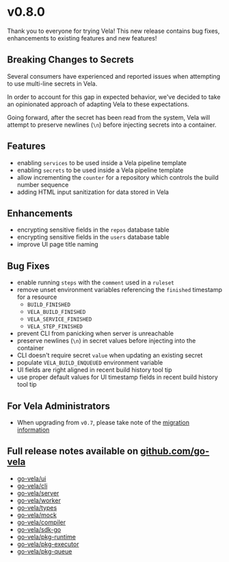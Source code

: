 # v0.8.0

Thank you to everyone for trying Vela! This new release contains bug fixes, enhancements to existing features and new features!

## Breaking Changes to Secrets

Several consumers have experienced and reported issues when attempting to use multi-line secrets in Vela.

In order to account for this gap in expected behavior, we've decided to take an opinionated approach of adapting Vela to these expectations.

Going forward, after the secret has been read from the system, Vela will attempt to preserve newlines (`\n`) before injecting secrets into a container.

## Features

* enabling `services` to be used inside a Vela pipeline template
* enabling `secrets` to be used inside a Vela pipeline template
* allow incrementing the `counter` for a repository which controls the build number sequence
* adding HTML input sanitization for data stored in Vela

## Enhancements

* encrypting sensitive fields in the `repos` database table
* encrypting sensitive fields in the `users` database table
* improve UI page title naming

## Bug Fixes

* enable running `steps` with the `comment` used in a `ruleset`
* remove unset environment variables referencing the `finished` timestamp for a resource
  * `BUILD_FINISHED`
  * `VELA_BUILD_FINISHED`
  * `VELA_SERVICE_FINISHED`
  * `VELA_STEP_FINISHED`
* prevent CLI from panicking when server is unreachable
* preserve newlines (`\n`) in secret values before injecting into the container
* CLI doesn't require secret `value` when updating an existing secret
* populate `VELA_BUILD_ENQUEUED` environment variable
* UI fields are right aligned in recent build history tool tip
* use proper default values for UI timestamp fields in recent build history tool tip

## For Vela Administrators

* When upgrading from `v0.7`, please take note of the [migration information](/migrations/v0.8/README.md)

## Full release notes available on [github.com/go-vela](https://github.com/go-vela)

* [go-vela/ui](https://github.com/go-vela/ui/releases)
* [go-vela/cli](https://github.com/go-vela/cli/releases)
* [go-vela/server](https://github.com/go-vela/server/releases)
* [go-vela/worker](https://github.com/go-vela/worker/releases)
* [go-vela/types](https://github.com/go-vela/types/releases)
* [go-vela/mock](https://github.com/go-vela/mock/releases)
* [go-vela/compiler](https://github.com/go-vela/compiler/releases)
* [go-vela/sdk-go](https://github.com/go-vela/sdk-go/releases)
* [go-vela/pkg-runtime](https://github.com/go-vela/pkg-runtime/releases)
* [go-vela/pkg-executor](https://github.com/go-vela/pkg-executor/releases)
* [go-vela/pkg-queue](https://github.com/go-vela/pkg-queue/releases)
